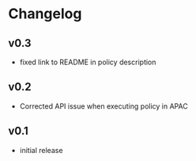 # Changelog

## v0.3

- fixed link to README in policy description

## v0.2

- Corrected API issue when executing policy in APAC

## v0.1

- initial release
